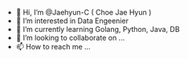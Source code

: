- 👋 Hi, I’m @Jaehyun-C ( Choe Jae Hyun )
- 👀 I’m interested in Data Engeenier
- 🌱 I’m currently learning Golang, Python, Java, DB
- 💞️ I’m looking to collaborate on ...
- 📫 How to reach me ...


